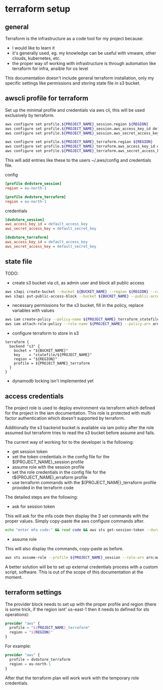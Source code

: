 # terraform setup

## general

Terraform is the infrastructure as a code tool for my project because:

- I would like to learn it
- it's generally used, eg. my knowledge can be useful with vmware, other clouds, kubernetes, etc.
- the proper way of working with infrastructure is through automation like terraform for infra, ansible for os level

This documentation doesn't include general terraform installation, only my specific settings like permissions and storing state file in s3 bucket.

## awscli profile for terraform

Set up the minimal profile and credentials via aws cli, this will be used exclusively by terraform.

```bash
aws configure set profile.${PROJECT_NAME}_session.region ${REGION}
aws configure set profile.${PROJECT_NAME}_session.aws_access_key_id default_access_key
aws configure set profile.${PROJECT_NAME}_session.aws_secret_access_key default_secret_key

aws configure set profile.${PROJECT_NAME}_terraform.region ${REGION}
aws configure set profile.${PROJECT_NAME}_terraform.aws_access_key_id default_access_key
aws configure set profile.${PROJECT_NAME}_terraform.aws_secret_access_key default_secret_key
```

This will add entries like these to the users ~/.aws/config and credentials file.

config

```ini
[profile dvdstore_session]
region = eu-north-1

[profile dvdstore_terraform]
region = eu-north-1
```

credentials

```ini
[dvdstore_session]
aws_access_key_id = default_access_key
aws_secret_access_key = default_secret_key

[dvdstore_terraform]
aws_access_key_id = default_access_key
aws_secret_access_key = default_secret_key
```

## state file

TODO:

- create s3 bucket via cli, as admin user and block all public access

```bash
aws s3api create-bucket --bucket ${BUCKET_NAME} --region ${REGION} --create-bucket-configuration LocationConstraint=${REGION}
aws s3api put-public-access-block --bucket ${BUCKET_NAME} --public-access-block-configuration "BlockPublicAcls=true,IgnorePublicAcls=true,BlockPublicPolicy=true,RestrictPublicBuckets=true"
```

- necessary permissions for the s3 bucket, fill in the policy, replace variables with values

```bash
aws iam create-policy --policy-name ${PROJECT_NAME}_terraform_statefile --policy-document file://${GIT_REPO_ROOT}/${PROJECT_NAME}/policy/${PROJECT_NAME}_terraform_statefile.json --tags Key=project,Value=${PROJECT_NAME}
aws iam attach-role-policy --role-name ${PROJECT_NAME} --policy-arn arn:aws:iam::${ACCOUNT_ID}:policy/${PROJECT_NAME}_terraform_statefile
```

- configure terraform to store in s3

```text
terraform {
  backend "s3" {
    bucket = "${BUCKET_NAME}"
    key    = "statefile/${PROJECT_NAME}"
    region = "${REGION}"
    profile = ${PROJECT_NAME}_terraform
  }
}
```

- dynamodb locking isn't implemented yet

## access credentials

The project role is used to deploy environment via terraform which defined for the project in the iam documentation. This role is protected with multi factor authentication which doesn't supported by terraform.

Additionally the s3 backend bucket is available via iam policy after the role assumed but terraform tries to read the s3 bucket before assume and fails.

The current way of working for to the developer is the following:

- get session token
- set the token credentials in the config file for the ${PROJECT_NAME}_session profile
- assume role with the session profile
- set the role credentials in the config file for the t${PROJECT_NAME}_erraform profile
- use terraform commands with the ${PROJECT_NAME}_terraform profile provided in the terraform code

The detailed steps are the following:

- ask for session token

This will ask for the mfa code then display the 3 set commands with the proper values. Simply copy-paste the aws configure commands after.

```bash
echo "enter mfa code:" && read code && aws sts get-session-token --duration-seconds 3600 --serial-number arn:aws:iam::${ACCOUNT_ID}:mfa/${USER_NAME} --profile ${USER_NAME} --token-code $code --output text | awk '{print "aws configure set profile.PROFILE.aws_access_key_id " $2 "\n" "aws configure set profile.PROFILE.aws_secret_access_key " $4 "\n" "aws configure set profile.PROFILE.aws_session_token " $5}' | sed 's/PROFILE/${PROJECT_NAME}_session/g'
```

- assume role

This will also display the commands, copy-paste as before.

```bash
aws sts assume-role --profile ${PROJECT_NAME}_session --role-arn arn:aws:iam::${ACCOUNT_ID}:role/${PROJECT_NAME} --role-session-name "terraform_${PROJECT_NAME}" --output text | awk '{print "aws configure set profile.PROFILE.aws_access_key_id " $2 "\n" "aws configure set profile.PROFILE.aws_secret_access_key " $4 "\n" "aws configure set profile.PROFILE.aws_session_token " $5}' | sed 's/PROFILE/${PROJECT_NAME}_terraform/g'
```

A better solution will be to set up external credentials process with a custom script, software. This is out of the scope of this documentation at the moment.

## terraform settings

The provider block needs to set up with the proper profile and region (there is some trick, if the region isnt' us-east-1 then it needs to defined for sts operations):

```terraform
provider "aws" {
  profile = "${PROJECT_NAME}_terraform"
  region = "${REGION}"
}
```

For example:

```terraform
provider "aws" {
  profile = dvdstore_terraform
  region = eu-north-1
}
```

After that the terraform plan will work work with the temporary role credentials.
